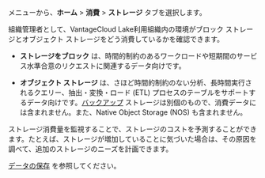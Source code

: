 メニューから、**ホーム** > **消費** > **ストレージ** タブを選択します。

組織管理者として、VantageCloud Lake利用組織内の環境がブロック ストレージとオブジェクト ストレージをどう消費しているかを確認できます。

-   **ストレージをブロック** は、時間的制約のあるワークロードや短期間のサービス水準合意のリクエストに関連するデータ向けです。


-   **オブジェクト ストレージ** は、さほど時間的制約のない分析、長時間実行されるクエリー、抽出・変換・ロード (ETL) プロセスのテーブルをサポートするデータ向けです。[バックアップ](jrq1640280690304.md) ストレージは別個のもので、消費データには含まれません。また、Native Object Storage (NOS) も含まれません。


ストレージ消費量を監視することで、ストレージのコストを予測することができます。たとえば、ストレージが増加していることに気づいた場合は、その原因を調べて、追加のストレージのニーズを計画できます。

[データの保存](https://docs.teradata.com/access/sources/dita/topic?dita:mapPath=phg1621910019905.ditamap&dita:ditavalPath=pny1626732985837.ditaval&dita:topicPath=xsu1681863280880.dita&utm_source=console&utm_medium=iph) を参照してください。

